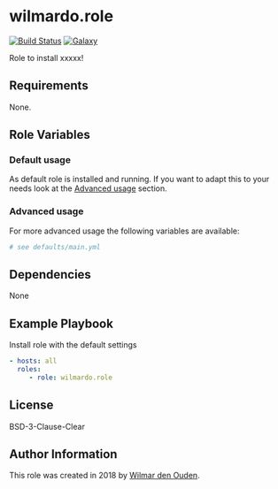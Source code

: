 # wilmardo.role

[![Build Status](https://travis-ci.org/wilmardo/ansible-role-domoticz.svg?branch=master)](https://travis-ci.org/wilmardo/ansible-role-role)
[![Galaxy](https://img.shields.io/badge/galaxy-wilmardo.role-blue.svg)](https://galaxy.ansible.com/wilmardo/role/)

Role to install xxxxx!

## Requirements

None.

## Role Variables

### Default usage

As default role is installed and running.
If you want to adapt this to your needs look at the [Advanced usage](#advanced-usage) section.

### Advanced usage

For more advanced usage the following variables are available:
```yaml
# see defaults/main.yml
```

## Dependencies

None

## Example Playbook

Install role with the default settings
```yaml
- hosts: all
  roles:
     - role: wilmardo.role
```

## License

BSD-3-Clause-Clear

## Author Information

This role was created in 2018 by [Wilmar den Ouden](https://wilmardenouden.nl).
